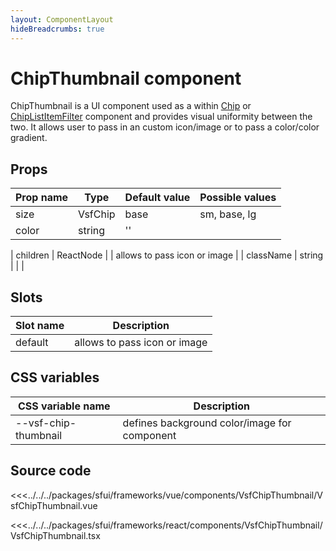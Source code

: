 ```yaml
---
layout: ComponentLayout
hideBreadcrumbs: true
---
```


# ChipThumbnail component

<!-- TODO: add link to ChipListItemFilter.md when it's implemented -->

ChipThumbnail is a UI component used as a within [Chip](chip.md) or [ChipListItemFilter]() component and provides visual uniformity between the two. It allows user to pass in an custom icon/image or to pass a color/color gradient.


<Generate />

## Props

| Prop name         | Type                       | Default value | Possible values                        |
|------------------ |----------------------------|---------------|----------------------------------------|
| size              | VsfChip                    | base          | sm, base, lg                           |
| color             | string                     | ''            |                                        | 
<!-- react -->
| children          | ReactNode                  |               |  allows to pass icon or image          |
| className         | string                     |               |                                        |
<!-- end react -->

<!-- vue -->
## Slots

| Slot name |            Description          |
| --------- | ------------------------------- |
| default   |  allows to pass icon or image   |
<!-- end vue -->

## CSS variables

| CSS variable name    | Description                                  |
|------------------    |--------------------------------------------- |
| --vsf-chip-thumbnail | defines background color/image for component |

## Source code

<!-- vue -->
<<<../../../packages/sfui/frameworks/vue/components/VsfChipThumbnail/VsfChipThumbnail.vue
<!-- end vue -->
<!-- react -->
<<<../../../packages/sfui/frameworks/react/components/VsfChipThumbnail/VsfChipThumbnail.tsx
<!-- end react -->
